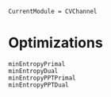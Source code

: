 ```@meta
CurrentModule = CVChannel
```
#  Optimizations

```@docs
minEntropyPrimal
minEntropyDual
minEntropyPPTPrimal
minEntropyPPTDual
```

